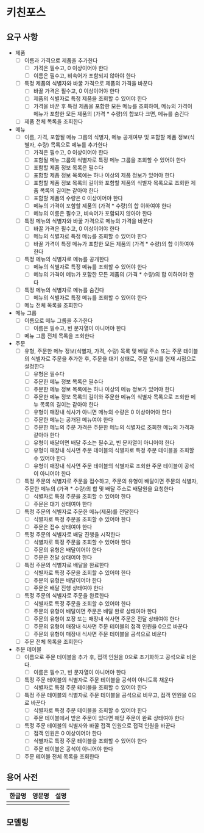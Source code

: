 # 키친포스

## 요구 사항

- 제품
    - [ ] 이름과 가격으로 제품을 추가한다
        - [ ] 가격은 필수고, 0 이상이어야 한다
        - [ ] 이름은 필수고, 비속어가 포함되지 않아야 한다
    - [ ] 특정 제품의 식별자와 바꿀 가격으로 제품의 가격을 바꾼다
        - [ ] 바꿀 가격은 필수고, 0 이상이어야 한다
        - [ ] 제품의 식별자로 특정 제품을 조회할 수 있어야 한다
        - [ ] 가격을 바꾼 후 특정 제품을 포함한 모든 메뉴를 조회하여, 메뉴의 가격이 메뉴가 포함한 모든 제품의 (가격 * 수량)의 합보다 크면, 메뉴를 숨긴다
    - [ ] 제품 전체 목록을 조회한다
- 메뉴
    - [ ] 이름, 가격, 포함될 메뉴 그룹의 식별자, 메뉴 공개여부 및 포함할 제품 정보(식별자, 수량) 목록으로 메뉴를 추가한다
        - [ ] 가격은 필수고, 0 이상이어야 한다
        - [ ] 포함될 메뉴 그룹의 식별자로 특정 메뉴 그룹을 조회할 수 있어야 한다
        - [ ] 포함할 제품 정보 목록은 필수다
        - [ ] 포함할 제품 정보 목록에는 하나 이상의 제품 정보가 있어야 한다
        - [ ] 포함할 제품 정보 목록의 길이와 포함할 제품의 식별자 목록으로 조회한 제품 목록의 길이는 같아야 한다
        - [ ] 포함할 제품의 수량은 0 이상이어야 한다
        - [ ] 메뉴의 가격이 포함할 제품의 (가격 * 수량)의 합 이하여야 한다
        - [ ] 메뉴의 이름은 필수고, 비속어가 포함되지 않아야 한다
    - [ ] 특정 메뉴의 식별자와 바꿀 가격으로 메뉴의 가격을 바꾼다
        - [ ] 바꿀 가격은 필수고, 0 이상이어야 한다
        - [ ] 메뉴의 식별자로 특정 메뉴를 조회할 수 있어야 한다
        - [ ] 바꿀 가격이 특정 메뉴가 포함한 모든 제품의 (가격 * 수량)의 합 이하여야 한다
    - [ ] 특정 메뉴의 식별자로 메뉴를 공개한다
        - [ ] 메뉴의 식별자로 특정 메뉴를 조회할 수 있어야 한다
        - [ ] 메뉴의 가격이 메뉴가 포함한 모든 제품의 (가격 * 수량)의 합 이하여야 한다
    - [ ] 특정 메뉴의 식별자로 메뉴를 숨긴다
        - [ ] 메뉴의 식별자로 특정 메뉴를 조회할 수 있어야 한다
    - [ ] 메뉴 전체 목록을 조회한다
- 메뉴 그룹
    - [ ] 이름으로 메뉴 그룹을 추가한다
        - [ ] 이름은 필수고, 빈 문자열이 아니어야 한다
    - [ ] 메뉴 그룹 전체 목록을 조회한다
- 주문
    - [ ] 유형, 주문한 메뉴 정보(식별자, 가격, 수량) 목록 및 배달 주소 또는 주문 테이블의 식별자로 주문을 추가한 후, 
            주문을 대기 상태로, 주문 일시를 현재 시점으로 설정한다
        - [ ] 유형은 필수다
        - [ ] 주문한 메뉴 정보 목록은 필수다
        - [ ] 주문한 메뉴 정보 목록에는 하나 이상의 메뉴 정보가 있어야 한다
        - [ ] 주문한 메뉴 정보 목록의 길이와 주문한 메뉴의 식별자 목록으로 조회한 메뉴 목록의 길이는 같아야 한다
        - [ ] 유형이 매장내 식사가 아니면 메뉴의 수량은 0 이상이어야 한다
        - [ ] 주문한 메뉴는 공개된 메뉴여야 한다
        - [ ] 주문한 메뉴의 주문 가격은 주문한 메뉴의 식별자로 조회한 메뉴의 가격과 같아야 한다
        - [ ] 유형이 배달이면 배달 주소는 필수고, 빈 문자열이 아니어야 한다
        - [ ] 유형이 매장내 식사면 주문 테이블의 식별자로 특정 주문 테이블을 조회할 수 있어야 한다
        - [ ] 유형이 매장내 식사면 주문 테이블의 식별자로 조회한 주문 테이블이 공석이 아니어야 한다
    - [ ] 특정 주문의 식별자로 주문을 접수하고, 
            주문의 유형이 배달이면 주문의 식별자, 주문한 메뉴의 (가격 * 수량)의 합 및 배달 주소로 배달원을 요청한다
        - [ ] 식별자로 특정 주문을 조회할 수 있어야 한다
        - [ ] 주문은 대기 상태여야 한다
    - [ ] 특정 주문의 식별자로 주문한 메뉴(제품)를 전달한다
        - [ ] 식별자로 특정 주문을 조회할 수 있어야 한다
        - [ ] 주문은 접수 상태여야 한다
    - [ ] 특정 주문의 식별자로 배달 진행을 시작한다
        - [ ] 식별자로 특정 주문을 조회할 수 있어야 한다
        - [ ] 주문의 유형은 배달이어야 한다
        - [ ] 주문은 전달 상태여야 한다
    - [ ] 특정 주문의 식별자로 배달을 완료한다
        - [ ] 식별자로 특정 주문을 조회할 수 있어야 한다
        - [ ] 주문의 유형은 배달이어야 한다
        - [ ] 주문은 배달 진행 상태여야 한다
    - [ ] 특정 주문의 식별자로 주문을 완료한다
        - [ ] 식별자로 특정 주문을 조회할 수 있어야 한다
        - [ ] 주문의 유형이 배달이면 주문은 배달 완료 상태여야 한다
        - [ ] 주문의 유형이 포장 또는 매장내 식사면 주문은 전달 상태여야 한다
        - [ ] 주문의 유형이 매장내 식사면 주문 테이블의 접객 인원을 0으로 바꾼다
        - [ ] 주문의 유형이 매장내 식사면 주문 테이블을 공석으로 비운다
    - [ ] 주문 전체 목록을 조회한다
- 주문 테이블
    - [ ] 이름으로 주문 테이블을 추가 후, 접객 인원을 0으로 초기화하고 공석으로 비운다.
        - [ ] 이름은 필수고, 빈 문자열이 아니어야 한다
    - [ ] 특정 주문 테이블의 식별자로 주문 테이블을 공석이 아니도록 채운다
        - [ ] 식별자로 특정 주문 테이블을 조회할 수 있어야 한다
    - [ ] 특정 주문 테이블의 식별자로 주문 테이블을 공석으로 비우고, 접객 인원을 0으로 바꾼다
        - [ ] 식별자로 특정 주문 테이블을 조회할 수 있어야 한다
        - [ ] 주문 테이블에서 받은 주문이 있다면 해당 주문이 완료 상태여야 한다
    - [ ] 특정 주문 테이블의 식별자와 바꿀 접객 인원으로 접객 인원을 바꾼다
        - [ ] 접객 인원은 0 이상이어야 한다
        - [ ] 식별자로 특정 주문 테이블을 조회할 수 있어야 한다
        - [ ] 주문 테이블은 공석이 아니어야 한다
    - [ ] 주문 테이블 전체 목록을 조회한다

## 용어 사전

| 한글명 | 영문명 | 설명 |
| --- | --- | --- |
|  |  |  |

## 모델링
